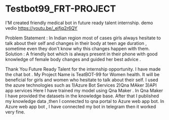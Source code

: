 # Testbot99_FRT-PROJECT
I'M created friendly medical bot in future ready talent internship.
demo vedio  https://youtu.be/_eifjq2r6QY


Problem Statement : In Indian region  most of cases girls always hesitate to talk about their self  and changes in their body at teen age duration , sometime even they don't know why this changes happen with them.
Solution : A friendly  bot which is always present in their phone with good knowledge of female body changes and guided her best advice .



Thank You Future Ready Talent for the internship opportunity. I have made the chat bot .
My Project Name is TeatBOT-99 for Women health. It will be beneficial for girls and women who hesitate to talk about their self.
I used the azure technologies such as
1)Azure Bot Services
2)Qna MAker
3)API app services
Here I have trained my model using Qna Maker . In Qna Maker I have provided the datasets in the knowledge base.
After that I published my knowledge data ,then I connected to qna portal to Azure web app bot.
In Azure web app bot , I have connected my bot in telegram then it worked very fine.


